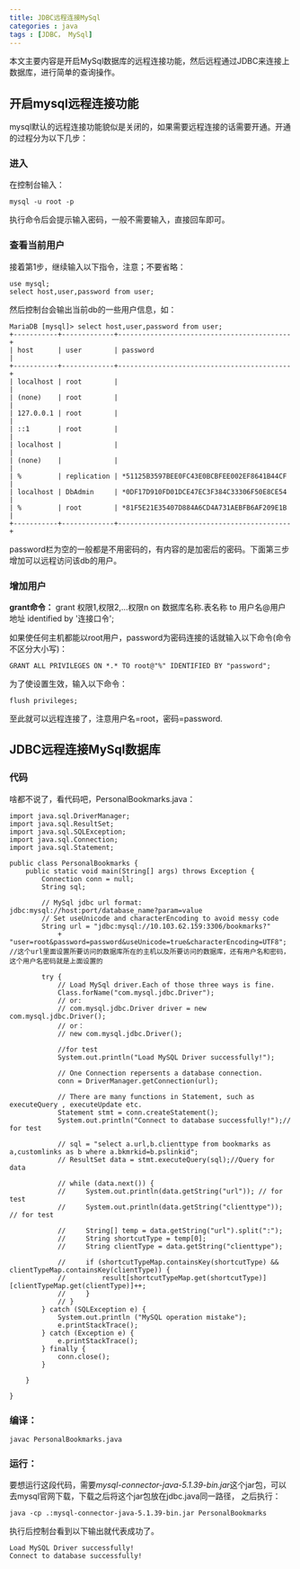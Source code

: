 ```yaml
---
title: JDBC远程连接MySql
categories : java
tags : [JDBC， MySql]
---
```


本文主要内容是开启MySql数据库的远程连接功能，然后远程通过JDBC来连接上数据库，进行简单的查询操作。

<!-- more -->

## 开启mysql远程连接功能
mysql默认的远程连接功能貌似是关闭的，如果需要远程连接的话需要开通。开通的过程分为以下几步：
### 进入
在控制台输入：
~~~
mysql -u root -p
~~~
执行命令后会提示输入密码，一般不需要输入，直接回车即可。

### 查看当前用户
接着第1步，继续输入以下指令，注意；不要省略：
~~~
use mysql;
select host,user,password from user;
~~~
然后控制台会输出当前db的一些用户信息，如：
~~~
MariaDB [mysql]> select host,user,password from user;
+-----------+-------------+-------------------------------------------+
| host      | user        | password                                  |
+-----------+-------------+-------------------------------------------+
| localhost | root        |                                           |
| (none)    | root        |                                           |
| 127.0.0.1 | root        |                                           |
| ::1       | root        |                                           |
| localhost |             |                                           |
| (none)    |             |                                           |
| %         | replication | *51125B3597BEE0FC43E0BCBFEE002EF8641B44CF |
| localhost | DbAdmin     | *0DF17D910FD01DCE47EC3F384C33306F50E8CE54 |
| %         | root        | *81F5E21E35407D884A6CD4A731AEBFB6AF209E1B |
+-----------+-------------+-------------------------------------------+
~~~
password栏为空的一般都是不用密码的，有内容的是加密后的密码。下面第三步增加可以远程访问该db的用户。

### 增加用户
**grant命令：**
 grant 权限1,权限2,…权限n on 数据库名称.表名称 to 用户名@用户地址 identified by '连接口令';

如果使任何主机都能以root用户，password为密码连接的话就输入以下命令(命令不区分大小写)：
~~~
GRANT ALL PRIVILEGES ON *.* TO root@"%" IDENTIFIED BY "password"; 
~~~
为了使设置生效，输入以下命令：
~~~
flush privileges; 
~~~

至此就可以远程连接了，注意用户名=root，密码=password.

## JDBC远程连接MySql数据库
### 代码
啥都不说了，看代码吧，PersonalBookmarks.java：
~~~
import java.sql.DriverManager;
import java.sql.ResultSet;
import java.sql.SQLException;
import java.sql.Connection;
import java.sql.Statement;
 
public class PersonalBookmarks {
    public static void main(String[] args) throws Exception {
        Connection conn = null;
        String sql;

        // MySql jdbc url format: jdbc:mysql://host:port/database_name?param=value
        // Set useUnicode and characterEncoding to avoid messy code
        String url = "jdbc:mysql://10.103.62.159:3306/bookmarks?"
            + "user=root&password=password&useUnicode=true&characterEncoding=UTF8"; //这个url里面设置所要访问的数据库所在的主机以及所要访问的数据库，还有用户名和密码，这个用户名密码就是上面设置的

        try {
            // Load MySql driver.Each of those three ways is fine.
            Class.forName("com.mysql.jdbc.Driver");
            // or:
            // com.mysql.jdbc.Driver driver = new com.mysql.jdbc.Driver();
            // or：
            // new com.mysql.jdbc.Driver();

            //for test
            System.out.println("Load MySQL Driver successfully!");

            // One Connection repersents a database connection.
            conn = DriverManager.getConnection(url);

            // There are many functions in Statement, such as executeQuery , executeUpdate etc.
            Statement stmt = conn.createStatement();
            System.out.println("Connect to database successfully!");// for test

            // sql = "select a.url,b.clienttype from bookmarks as a,customlinks as b where a.bkmrkid=b.pslinkid";
            // ResultSet data = stmt.executeQuery(sql);//Query for data
            
            // while (data.next()) {    
            //     System.out.println(data.getString("url")); // for test
            //     System.out.println(data.getString("clienttype")); // for test

            //     String[] temp = data.getString("url").split(":");
            //     String shortcutType = temp[0];
            //     String clientType = data.getString("clienttype");

            //     if (shortcutTypeMap.containsKey(shortcutType) && clientTypeMap.containsKey(clientType)) {
            //         result[shortcutTypeMap.get(shortcutType)][clientTypeMap.get(clientType)]++;
            //     }
            // }
        } catch (SQLException e) {
            System.out.println ("MySQL operation mistake");
            e.printStackTrace();
        } catch (Exception e) {
            e.printStackTrace();
        } finally {
            conn.close();
        }

    }
    
}
~~~

### 编译：
~~~
javac PersonalBookmarks.java
~~~

### 运行：
要想运行这段代码，需要*mysql-connector-java-5.1.39-bin.jar*这个jar包，可以去mysql官网下载，下载之后将这个jar包放在jdbc.java同一路径，
之后执行：
~~~
java -cp .:mysql-connector-java-5.1.39-bin.jar PersonalBookmarks
~~~

执行后控制台看到以下输出就代表成功了。
~~~
Load MySQL Driver successfully!
Connect to database successfully!
~~~